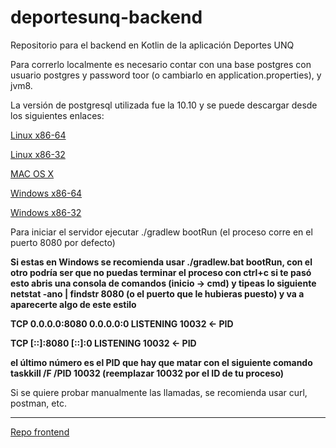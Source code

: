 # deportesunq-backend
Repositorio para el backend en Kotlin de la aplicación Deportes UNQ

Para correrlo localmente es necesario contar con una base postgres con usuario postgres y password toor (o cambiarlo en application.properties), y jvm8.

La versión de postgresql utilizada fue la 10.10 y se puede descargar desde los siguientes enlaces:

[Linux x86-64](https://www.enterprisedb.com/thank-you-downloading-postgresql?anid=1256719)

[Linux x86-32](https://www.enterprisedb.com/thank-you-downloading-postgresql?anid=1256718)

[MAC OS X](https://www.enterprisedb.com/thank-you-downloading-postgresql?anid=1256720)

[Windows x86-64](https://www.enterprisedb.com/thank-you-downloading-postgresql?anid=1256722)

[Windows x86-32](https://www.enterprisedb.com/thank-you-downloading-postgresql?anid=1256721)


Para iniciar el servidor ejecutar ./gradlew bootRun (el proceso corre en el puerto 8080 por defecto)

**Si estas en Windows se recomienda usar ./gradlew.bat bootRun, con el otro podría ser que no puedas terminar el proceso con ctrl+c
si te pasó esto abris una consola de comandos (inicio -> cmd) y tipeas lo siguiente
netstat -ano | findstr 8080 (o el puerto que le hubieras puesto)
y va a aparecerte algo de este estilo**

**TCP    0.0.0.0:8080           0.0.0.0:0              LISTENING       10032 <- PID**

**TCP    [::]:8080              [::]:0                 LISTENING       10032 <- PID**
  
**el último número es el PID que hay que matar con el siguiente comando
taskkill /F /PID 10032 (reemplazar 10032 por el ID de tu proceso)**


Si se quiere probar manualmente las llamadas, se recomienda usar curl, postman, etc.

---------
[Repo frontend](https://github.com/bcoronel-fusap/deportesunq-frontend-android)
